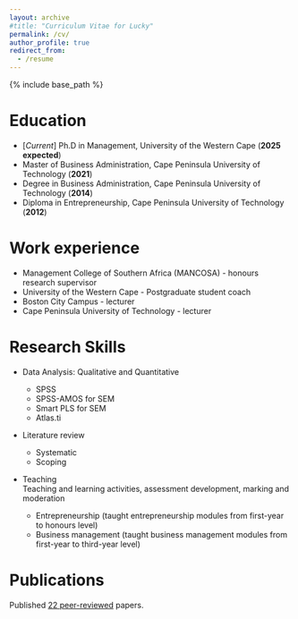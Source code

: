 ```yaml
---
layout: archive
#title: "Curriculum Vitae for Lucky"
permalink: /cv/
author_profile: true
redirect_from:
  - /resume
---
```


{% include base_path %}

Education
======
* [_Current_] Ph.D in Management, University of the Western Cape (__2025 expected__)
* Master of Business Administration, Cape Peninsula University of Technology (__2021__)
* Degree in Business Administration, Cape Peninsula University of Technology (__2014__)
* Diploma in Entrepreneurship, Cape Peninsula University of Technology (__2012__)

Work experience
======
* Management College of Southern Africa (MANCOSA) - honours research supervisor
* University of the Western Cape - Postgraduate student coach
* Boston City Campus - lecturer
* Cape Peninsula University of Technology - lecturer
  
Research Skills
======
* Data Analysis: Qualitative and Quantitative
  * SPSS
  * SPSS-AMOS for SEM
  * Smart PLS for SEM
  * Atlas.ti
 
* Literature review
  * Systematic
  * Scoping
    
* Teaching <br>
  Teaching and learning activities, assessment development, marking and moderation
  * Entrepreneurship (taught entrepreneurship modules from first-year to honours level)
  * Business management (taught business management modules from first-year to third-year level)

Publications
======
Published [22 peer-reviewed](https://drluckysibanda.github.io/publications/) papers.
